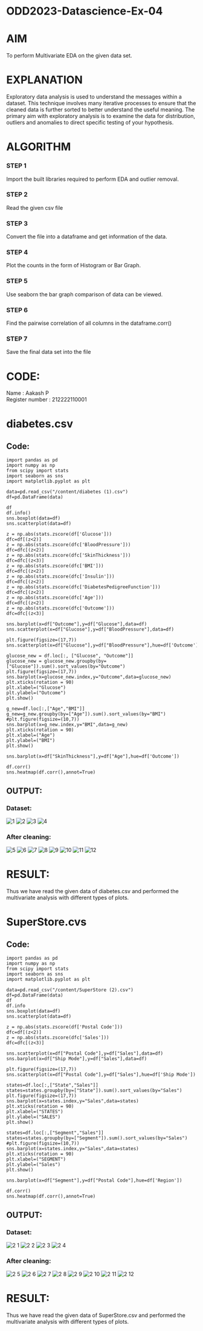# ODD2023-Datascience-Ex-04
# AIM
To perform Multivariate EDA on the given data set.

# EXPLANATION
Exploratory data analysis is used to understand the messages within a dataset.
This technique involves many iterative processes to ensure that the cleaned data is further sorted to better understand the useful meaning.
The primary aim with exploratory analysis is to examine the data for distribution, outliers and anomalies to direct specific testing of your hypothesis.
# ALGORITHM
### STEP 1
Import the built libraries required to perform EDA and outlier removal.

### STEP 2
Read the given csv file

### STEP 3
Convert the file into a dataframe and get information of the data.

### STEP 4
Plot the counts in the form of Histogram or Bar Graph.

### STEP 5
Use seaborn the bar graph comparison of data can be viewed.

### STEP 6
Find the pairwise correlation of all columns in the dataframe.corr()

### STEP 7
Save the final data set into the file
# CODE:
Name : Aakash P   
Register number : 212222110001
# diabetes.csv
## Code:
```
import pandas as pd
import numpy as np
from scipy import stats
import seaborn as sns
import matplotlib.pyplot as plt

data=pd.read_csv("/content/diabetes (1).csv")
df=pd.DataFrame(data)

df
df.info()
sns.boxplot(data=df)
sns.scatterplot(data=df)

z = np.abs(stats.zscore(df['Glucose']))
dfc=df[(z<2)]
z = np.abs(stats.zscore(dfc['BloodPressure']))
dfc=dfc[(z<2)]
z = np.abs(stats.zscore(dfc['SkinThickness']))
dfc=dfc[(z<3)]
z = np.abs(stats.zscore(dfc['BMI']))
dfc=dfc[(z<2)]
z = np.abs(stats.zscore(dfc['Insulin']))
dfc=dfc[(z<2)]
z = np.abs(stats.zscore(dfc['DiabetesPedigreeFunction']))
dfc=dfc[(z<2)]
z = np.abs(stats.zscore(dfc['Age']))
dfc=dfc[(z<2)]
z = np.abs(stats.zscore(dfc['Outcome']))
dfc=dfc[(z<3)]

sns.barplot(x=df["Outcome"],y=df["Glucose"],data=df)
sns.scatterplot(x=df["Glucose"],y=df["BloodPressure"],data=df)

plt.figure(figsize=(17,7))
sns.scatterplot(x=df["Glucose"],y=df["BloodPressure"],hue=df['Outcome'])

glucose_new = df.loc[:, ["Glucose", "Outcome"]]
glucose_new = glucose_new.groupby(by=["Glucose"]).sum().sort_values(by="Outcome")
plt.figure(figsize=(17,7))
sns.barplot(x=glucose_new.index,y="Outcome",data=glucose_new)
plt.xticks(rotation = 90)
plt.xlabel=("Glucose")
plt.ylabel=("Outcome")
plt.show()

g_new=df.loc[:,["Age","BMI"]]
g_new=g_new.groupby(by=["Age"]).sum().sort_values(by="BMI")
#plt.figure(figsize=(10,7))
sns.barplot(x=g_new.index,y="BMI",data=g_new)
plt.xticks(rotation = 90)
plt.xlabel=("Age")
plt.ylabel=("BMI")
plt.show()

sns.barplot(x=df["SkinThickness"],y=df["Age"],hue=df['Outcome'])

df.corr()
sns.heatmap(df.corr(),annot=True)
```
## OUTPUT:
### Dataset:
![1](https://github.com/Aakash0407/ODD2023-Datascience-Ex-04/assets/118799103/9f5a5023-73d5-4579-a89a-203cbc2b2aab)
![2](https://github.com/Aakash0407/ODD2023-Datascience-Ex-04/assets/118799103/a4704e34-78be-47ef-831f-3926fd2407ba)
![3](https://github.com/Aakash0407/ODD2023-Datascience-Ex-04/assets/118799103/2d7ee013-46ea-4aea-8a10-4f3b6f598784)
![4](https://github.com/Aakash0407/ODD2023-Datascience-Ex-04/assets/118799103/74f98f37-afa0-4736-929b-9957d543ba86)
### After cleaning:
![5](https://github.com/Aakash0407/ODD2023-Datascience-Ex-04/assets/118799103/1fbdf48b-dc0e-4869-954c-53007dd8ee55)
![6](https://github.com/Aakash0407/ODD2023-Datascience-Ex-04/assets/118799103/5e80c802-4ff3-4551-b968-506266ff3653)
![7](https://github.com/Aakash0407/ODD2023-Datascience-Ex-04/assets/118799103/ae12c785-3ce5-4bee-8dca-e8efa82b0605)
![8](https://github.com/Aakash0407/ODD2023-Datascience-Ex-04/assets/118799103/9320e1cc-426b-4e0e-ba51-c910b19dc6f2)
![9](https://github.com/Aakash0407/ODD2023-Datascience-Ex-04/assets/118799103/4ff2f867-585b-4c95-b2eb-2c31bdca8ea3)
![10](https://github.com/Aakash0407/ODD2023-Datascience-Ex-04/assets/118799103/3c9f1508-a3f5-42ff-84b7-b4fccacb0430)
![11](https://github.com/Aakash0407/ODD2023-Datascience-Ex-04/assets/118799103/1435dcc4-eb2a-4ea2-adb3-e4f66142e980)
![12](https://github.com/Aakash0407/ODD2023-Datascience-Ex-04/assets/118799103/89d86121-a25e-451b-809a-1e73941d4d9d)
# RESULT:
Thus we have read the given data of diabetes.csv and performed the multivariate analysis with different types of plots.
# SuperStore.cvs
## Code:
```
import pandas as pd
import numpy as np
from scipy import stats
import seaborn as sns
import matplotlib.pyplot as plt

data=pd.read_csv("/content/SuperStore (2).csv")
df=pd.DataFrame(data)
df
df.info
sns.boxplot(data=df)
sns.scatterplot(data=df)

z = np.abs(stats.zscore(df['Postal Code']))
dfc=df[(z<2)]
z = np.abs(stats.zscore(dfc['Sales']))
dfc=dfc[(z<3)]

sns.scatterplot(x=df["Postal Code"],y=df["Sales"],data=df)
sns.barplot(x=df["Ship Mode"],y=df["Sales"],data=df)

plt.figure(figsize=(17,7))
sns.scatterplot(x=df["Postal Code"],y=df["Sales"],hue=df['Ship Mode'])

states=df.loc[:,["State","Sales"]]
states=states.groupby(by=["State"]).sum().sort_values(by="Sales")
plt.figure(figsize=(17,7))
sns.barplot(x=states.index,y="Sales",data=states)
plt.xticks(rotation = 90)
plt.xlabel=("STATES")
plt.ylabel=("SALES")
plt.show()

states=df.loc[:,["Segment","Sales"]]
states=states.groupby(by=["Segment"]).sum().sort_values(by="Sales")
#plt.figure(figsize=(10,7))
sns.barplot(x=states.index,y="Sales",data=states)
plt.xticks(rotation = 90)
plt.xlabel=("SEGMENT")
plt.ylabel=("Sales")
plt.show()

sns.barplot(x=df["Segment"],y=df["Postal Code"],hue=df['Region'])

df.corr()
sns.heatmap(df.corr(),annot=True)
```
## OUTPUT:
### Dataset:
![2 1](https://github.com/Aakash0407/ODD2023-Datascience-Ex-04/assets/118799103/1d8983d7-e040-439c-a574-50b9f6ab65ea)
![2 2](https://github.com/Aakash0407/ODD2023-Datascience-Ex-04/assets/118799103/446b4174-7f7b-4539-be44-cb479722a7c3)
![2 3](https://github.com/Aakash0407/ODD2023-Datascience-Ex-04/assets/118799103/6dad1459-768f-4988-9b08-7a89781f11c0)
![2 4](https://github.com/Aakash0407/ODD2023-Datascience-Ex-04/assets/118799103/02286cda-ffd4-4754-95a5-6b48f137865b)
### After cleaning:
![2 5](https://github.com/Aakash0407/ODD2023-Datascience-Ex-04/assets/118799103/e61c0a40-4270-4177-8c06-38d4a87bdc9b)
![2 6](https://github.com/Aakash0407/ODD2023-Datascience-Ex-04/assets/118799103/767a60cb-3ea2-4522-9d36-f33fd51bc75b)
![2 7](https://github.com/Aakash0407/ODD2023-Datascience-Ex-04/assets/118799103/9dd64e16-96e0-40d9-82fc-79299476e209)
![2 8](https://github.com/Aakash0407/ODD2023-Datascience-Ex-04/assets/118799103/32e1f2dc-f4c8-4177-89fc-183f9e4ca3e5)
![2 9](https://github.com/Aakash0407/ODD2023-Datascience-Ex-04/assets/118799103/2a88511a-6150-4c40-95bc-d6688d8bdecf)
![2 10](https://github.com/Aakash0407/ODD2023-Datascience-Ex-04/assets/118799103/d2f50739-c4b6-4379-8634-461cf8a08ac3)
![2 11](https://github.com/Aakash0407/ODD2023-Datascience-Ex-04/assets/118799103/96c97d87-e6d8-49ca-821d-41a76beeec5e)
![2 12](https://github.com/Aakash0407/ODD2023-Datascience-Ex-04/assets/118799103/f8fa8d70-fe13-4568-b971-85b7ad4aaa61)
# RESULT:
Thus we have read the given data of SuperStore.csv and performed the multivariate analysis with different types of plots.
